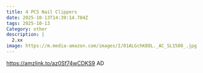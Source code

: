 ```yaml
---
title: 4 PCS Nail Clippers
date: 2025-10-13T14:39:14.784Z
tags: 2025-10-13
Category: other
description: |
  2.xx
image: https://m.media-amazon.com/images/I/81ALGchK8OL._AC_SL1500_.jpg
---
```

https://amzlink.to/az0Sf74wCDKS9
AD
